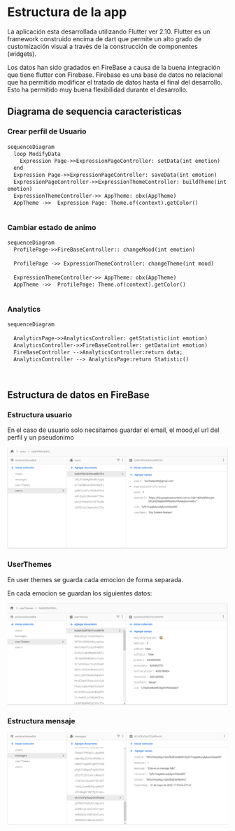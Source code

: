 # Estructura de la app



La aplicación esta desarrollada utilizando Flutter ver 2.10.  Flutter es un framework construido encima de dart que permite un alto grado de customización visual a través de la construcción de componentes (widgets). 

Los datos han sido gradados en FireBase a causa de la buena integración que tiene flutter con Firebase. Firebase es una base de datos no relacional que ha permitido modificar el tratado de datos hasta el final del desarrollo. Esto ha permitido muy buena flexibilidad durante el desarrollo. 


## Diagrama de sequencia caracteristicas



### Crear perfil de Usuario

``` mermaid
sequenceDiagram
  loop ModifyData
  	Expression Page->>ExpressionPageController: setData(int emotion)
  end
  Expression Page->>ExpressionPageController: saveData(int emotion)
  ExpressionPageController->>ExpressionThemeController: buildTheme(int emotion)
  ExpressionThemeController->> AppTheme: obx(AppTheme)
  AppTheme ->>  Expression Page: Theme.of(context).getColor()
 
```

### Cambiar estado de animo

``` mermaid
sequenceDiagram
  ProfilePage->>FireBaseController:: changeMood(int emotion)

  ProfilePage ->> ExpressionThemeController: changeTheme(int mood)

  ExpressionThemeController->> AppTheme: obx(AppTheme)
  AppTheme ->>  ProfilePage: Theme.of(context).getColor()
 
```

### Analytics

``` mermaid
sequenceDiagram

  AnalyticsPage->>AnalyticsController: getStatistic(int emotion)
  AnalyticsController->>FireBaseController: getData(int emotion)
  FireBaseController -->AnalyticsController:return data;
  AnalyticsController --> AnalyticsPage:return Statistic()
 
 
```

## Estructura de datos en FireBase

### Estructura usuario

En el caso de usuario solo necsitamos guardar el email, el mood,el url del perfil y un pseudonimo

![users](assets\users.png)

### UserThemes

En user themes se guarda cada emocion de forma separada.

En cada emocion se guardan los siguientes datos:

![userThemes](assets\userThemes.png)

### Estructura mensaje

![messages](assets\messages.png)
